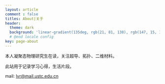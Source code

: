 ```yaml
---
layout: article
comment : false 
titles: About|关于
header:
  theme: dark
  background: 'linear-gradient(135deg, rgb(21, 81, 138), rgb(147, 15, 131))'
  # @end locale config
key: page-about
---
```




本人凝聚态物理研究生在读，关注超导、拓扑、二维材料。

此站用于记录学习心得，生活片段。

mail: lvr@mail.ustc.edu.cn

